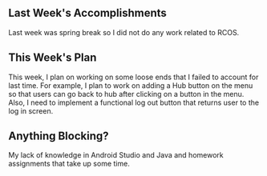 ## Last Week's Accomplishments
Last week was spring break so I did not do any work related to RCOS.

## This Week's Plan
This week, I plan on working on some loose ends that I failed to account for last time. For example, I plan to work on adding a Hub button on the menu so that users can go back to hub after clicking on a button in the menu. Also, I need to implement a functional log out button that returns user to the log in screen.

## Anything Blocking?
My lack of knowledge in Android Studio and Java and homework assignments that take up some time.



